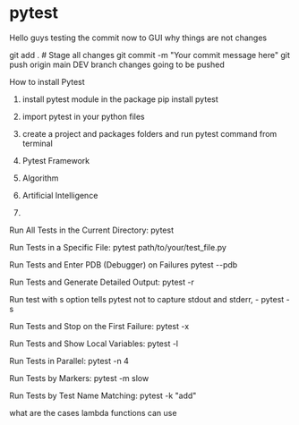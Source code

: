 # pytest
Hello guys testing the commit now to GUI
why things are not changes

git add .       # Stage all changes
git commit -m "Your commit message here"
git push origin main
DEV  branch changes going to be pushed 

How to install Pytest
1. install pytest module in the package pip install pytest
2. import pytest in your python files
3. create a project and packages folders and run pytest command from terminal

5. Pytest Framework
6. Algorithm
7. Artificial Intelligence
8. 


Run All Tests in the Current Directory:
pytest

Run Tests in a Specific File:   pytest path/to/your/test_file.py

Run Tests and Enter PDB (Debugger) on Failures  pytest --pdb

Run Tests and Generate Detailed Output:  pytest -r

Run test with s option tells pytest not to capture stdout and stderr,  - pytest -s

Run Tests and Stop on the First Failure: pytest -x

Run Tests and Show Local Variables: pytest -l

Run Tests in Parallel: pytest -n 4

Run Tests by Markers: pytest -m slow

Run Tests by Test Name Matching: pytest -k "add"

what are the cases lambda functions can use
